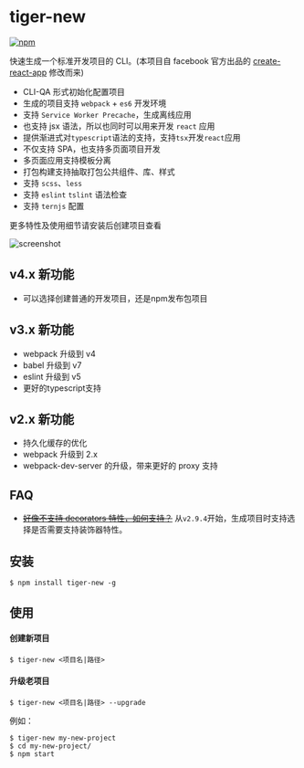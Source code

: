 # tiger-new
[![npm](https://img.shields.io/npm/v/tiger-new.svg?style=flat)](https://npm.im/tiger-new)

快速生成一个标准开发项目的 CLI。(本项目自 facebook 官方出品的 [create-react-app](https://github.com/facebookincubator/create-react-app) 修改而来)

-   CLI-QA 形式初始化配置项目
-   生成的项目支持 `webpack` + `es6` 开发环境
-   支持 `Service Worker Precache`，生成离线应用
-   也支持 jsx 语法，所以也同时可以用来开发 `react` 应用
-   提供渐进式对`typescript`语法的支持，支持`tsx`开发`react`应用
-   不仅支持 SPA，也支持多页面项目开发
-   多页面应用支持模板分离
-   打包构建支持抽取打包公共组件、库、样式
-   支持 `scss`、`less`
-   支持 `eslint` `tslint` 语法检查
-   支持 `ternjs` 配置

更多特性及使用细节请安装后创建项目查看

![screenshot](https://cloud.githubusercontent.com/assets/3774036/26042794/b2ee8ce0-396a-11e7-97e1-b52f31309c2c.png)

## v4.x 新功能

-   可以选择创建普通的开发项目，还是npm发布包项目

## v3.x 新功能

-   webpack 升级到 v4
-   babel 升级到 v7
-   eslint 升级到 v5
-   更好的typescript支持

## v2.x 新功能

-   持久化缓存的优化
-   webpack 升级到 2.x
-   webpack-dev-server 的升级，带来更好的 proxy 支持

## FAQ

-   ~~[好像不支持 decorators 特性，如何支持？](https://github.com/qiqiboy/tiger-new/issues/4#issuecomment-377101352)~~
    从`v2.9.4`开始，生成项目时支持选择是否需要支持装饰器特性。

## 安装

    $ npm install tiger-new -g

## 使用

#### 创建新项目

    $ tiger-new <项目名|路径>

#### 升级老项目

    $ tiger-new <项目名|路径> --upgrade

例如：

    $ tiger-new my-new-project
    $ cd my-new-project/
    $ npm start
